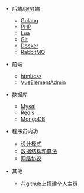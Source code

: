 * 后端/服务端
  * [Golang](note/Golang.md)
  * [PHP](note/PHP.md)
  * [Lua](note/Lua.md)
  * [Git](note/git.md)
  * [Docker](note/Docker.md)
  * [RabbitMQ](note/RabbitMQ.md)

* 前端
  * [html/css](note/HtmlCss.md)
  <!-- * [NuxtJs](note/NuxtJs.md) -->
  * [VueElementAdmin](note/VueElementAdmin.md)
  <!-- * [ElementUI](note/#) -->

* 数据库
  * [Mysql](note/Mysql.md)
  * [Redis](note/Redis.md)
  * [MongoDB](note/MongoDB.md)

* 程序员内功
  * [设计模式](note/DesignPatterns.md)
  * [数据结构和算法](DataStructureAndAlgorithms.md)
  * [网络协议](NetworkingProtocol.md)

* 其他
  * [在github上搭建个人主页](note/githubio.md)